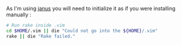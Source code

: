 As I'm using [janus](https://github.com/carlhuda/janus) you will need to
initialize it as if you were installing manually :
```sh
# Run rake inside .vim
cd $HOME/.vim || die "Could not go into the ${HOME}/.vim"
rake || die "Rake failed."
```
